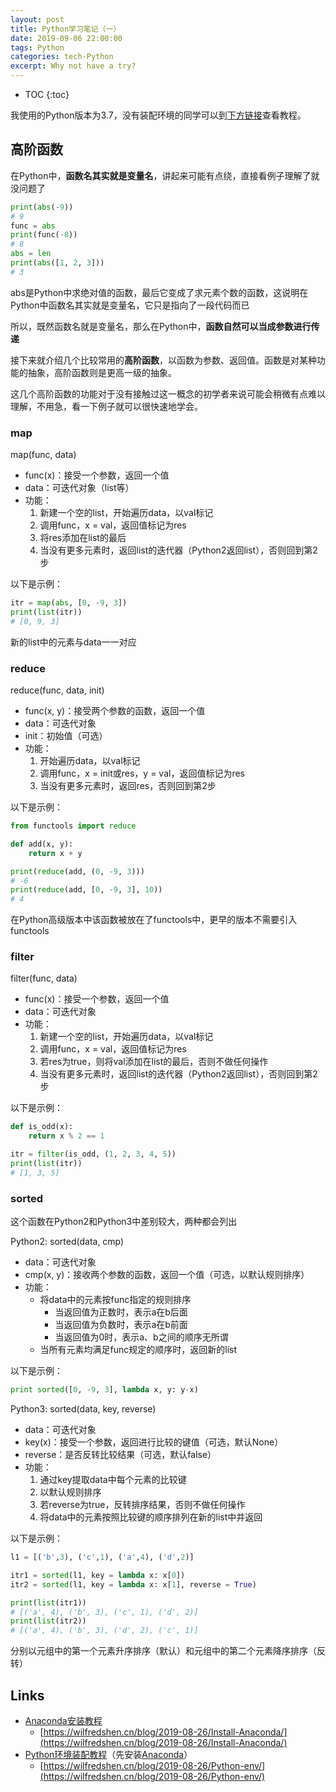 ```yaml
---
layout: post
title: Python学习笔记（一）
date: 2019-09-06 22:00:00
tags: Python
categories: tech-Python
excerpt: Why not have a try?
---
```


* TOC
{:toc}

我使用的Python版本为3.7，没有装配环境的同学可以到[下方链接](#Links)查看教程。

## 高阶函数

在Python中，**函数名其实就是变量名**，讲起来可能有点绕，直接看例子理解了就没问题了

```python
print(abs(-9))
# 9
func = abs
print(func(-8))
# 8
abs = len
print(abs([1, 2, 3]))
# 3
```

abs是Python中求绝对值的函数，最后它变成了求元素个数的函数，这说明在Python中函数名其实就是变量名，它只是指向了一段代码而已

所以，既然函数名就是变量名，那么在Python中，**函数自然可以当成参数进行传递**

接下来就介绍几个比较常用的**高阶函数**，以函数为参数、返回值。函数是对某种功能的抽象，高阶函数则是更高一级的抽象。

这几个高阶函数的功能对于没有接触过这一概念的初学者来说可能会稍微有点难以理解，不用急，看一下例子就可以很快速地学会。

### map

map(func, data)

* func(x)：接受一个参数，返回一个值
* data：可迭代对象（list等）
* 功能：
  1. 新建一个空的list，开始遍历data，以val标记
  2. 调用func，x = val，返回值标记为res
  3. 将res添加在list的最后
  4. 当没有更多元素时，返回list的迭代器（Python2返回list），否则回到第2步

以下是示例：

```python
itr = map(abs, [0, -9, 3])
print(list(itr))
# [0, 9, 3]
```

新的list中的元素与data一一对应

### reduce

reduce(func, data, init)

* func(x, y)：接受两个参数的函数，返回一个值
* data：可迭代对象
* init：初始值（可选）
* 功能：
  1. 开始遍历data，以val标记
  2. 调用func，x = init或res，y = val，返回值标记为res
  3. 当没有更多元素时，返回res，否则回到第2步

以下是示例：

```python
from functools import reduce

def add(x, y):
    return x + y

print(reduce(add, (0, -9, 3)))
# -6
print(reduce(add, [0, -9, 3], 10))
# 4
```

在Python高级版本中该函数被放在了functools中，更早的版本不需要引入functools

### filter

filter(func, data)

* func(x)：接受一个参数，返回一个值
* data：可迭代对象
* 功能：
  1. 新建一个空的list，开始遍历data，以val标记
  2. 调用func，x = val，返回值标记为res
  3. 若res为true，则将val添加在list的最后，否则不做任何操作
  4. 当没有更多元素时，返回list的迭代器（Python2返回list），否则回到第2步

以下是示例：

```python
def is_odd(x):
    return x % 2 == 1

itr = filter(is_odd, (1, 2, 3, 4, 5))
print(list(itr))
# [1, 3, 5]
```

### sorted

这个函数在Python2和Python3中差别较大，两种都会列出

Python2: sorted(data, cmp)

* data：可迭代对象
* cmp(x, y)：接收两个参数的函数，返回一个值（可选，以默认规则排序）
* 功能：
  * 将data中的元素按func指定的规则排序
    * 当返回值为正数时，表示a在b后面
    * 当返回值为负数时，表示a在b前面
    * 当返回值为0时，表示a、b之间的顺序无所谓
  * 当所有元素均满足func规定的顺序时，返回新的list

以下是示例：

```python
print sorted([0, -9, 3], lambda x, y: y-x)
```

Python3: sorted(data, key, reverse)

* data：可迭代对象
* key(x)：接受一个参数，返回进行比较的键值（可选，默认None）
* reverse：是否反转比较结果（可选，默认false）
* 功能：
  1. 通过key提取data中每个元素的比较键
  2. 以默认规则排序
  3. 若reverse为true，反转排序结果，否则不做任何操作
  4. 将data中的元素按照比较键的顺序排列在新的list中并返回

以下是示例：

```python
l1 = [('b',3), ('c',1), ('a',4), ('d',2)]

itr1 = sorted(l1, key = lambda x: x[0])
itr2 = sorted(l1, key = lambda x: x[1], reverse = True)

print(list(itr1))
# [('a', 4), ('b', 3), ('c', 1), ('d', 2)]
print(list(itr2))
# [('a', 4), ('b', 3), ('d', 2), ('c', 1)]
```

分别以元组中的第一个元素升序排序（默认）和元组中的第二个元素降序排序（反转）

## Links

* [Anaconda安装教程](https://wilfredshen.cn/blog/2019-08-26/Install-Anaconda/)
  * [https://wilfredshen.cn/blog/2019-08-26/Install-Anaconda/](https://wilfredshen.cn/blog/2019-08-26/Install-Anaconda/)
* [Python环境装配教程](https://wilfredshen.cn/blog/2019/08/26/Python-env/)（先安装[Anaconda](https://wilfredshen.cn/blog/2019-08-26/Install-Anaconda/)）
  * [https://wilfredshen.cn/blog/2019-08-26/Python-env/](https://wilfredshen.cn/blog/2019-08-26/Python-env/)
